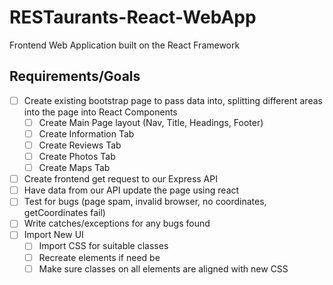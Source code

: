 # RESTaurants-React-WebApp
Frontend Web Application built on the React Framework

## Requirements/Goals

- [ ] Create existing bootstrap page to pass data into, splitting different areas into the page into React Components
    - [ ] Create Main Page layout (Nav, Title, Headings, Footer)
    - [ ] Create Information Tab
    - [ ] Create Reviews Tab
    - [ ] Create Photos Tab
    - [ ] Create Maps Tab
- [ ] Create frontend get request to our Express API
- [ ] Have data from our API update the page using react
- [ ] Test for bugs (page spam, invalid browser, no coordinates, getCoordinates fail)
- [ ] Write catches/exceptions for any bugs found
- [ ] Import New UI 
    - [ ] Import CSS for suitable classes
    - [ ] Recreate elements if need be
    - [ ] Make sure classes on all elements are aligned with new CSS